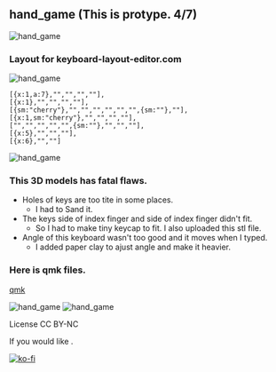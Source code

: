 ## hand_game (This is protype. 4/7)
![hand_game](https://i.imgur.com/8W6ofcq.jpeg)

### Layout for keyboard-layout-editor.com
![hand_game](https://i.imgur.com/qpxGnrh.png)

```
[{x:1,a:7},"","","",""],
[{x:1},"","","",""],
[{sm:"cherry"},"","","","","","",{sm:""},""],
[{x:1,sm:"cherry"},"","","",""],
["","","","","",{sm:""},"","",""],
[{x:5},"","",""],
[{x:6},"",""]
```

![hand_game](https://i.imgur.com/pasSGbE.png)


### This 3D models has fatal flaws.
- Holes of keys are too tite in some places.
    - I had to Sand it.
- The keys side of index finger and side of index finger didn't fit.
    - So I had to make tiny keycap to fit. I also uploaded this stl file.
- Angle of this keyboard wasn't too good and it moves when I typed.
    - I added paper clay to ajust angle and make it heavier.


### Here is qmk files.
[qmk](https://github.com/rrepo/hand_game "Here is qmk files.")


![hand_game](https://i.imgur.com/S0oEK53.jpeg)
![hand_game](https://i.imgur.com/P5dPVsl.jpeg)

License CC BY-NC



If you would like .

[![ko-fi](https://ko-fi.com/img/githubbutton_sm.svg)](https://ko-fi.com/X8X8WJMKD)
